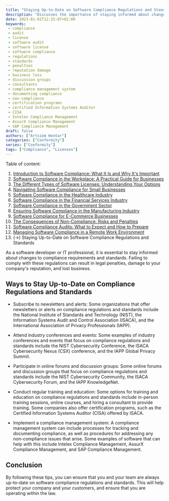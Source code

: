 ```yaml
---
title: "Staying Up-to-Date on Software Compliance Regulations and Standards"
description: "Discusses the importance of staying informed about changes to compliance requirements and offers tips on how to stay current"
date: 2023-01-01T12:25:07+02:00
keywords:
 - compliance
 - audit
 - license
 - software audit
 - software license
 - software compliance
 - regulations
 - standards
 - penalties
 - reputation damage
 - business loss
 - discussion groups
 - consultants
 - compliance management system
 - documenting compliance
 - non-compliance
 - certification programs
 - certified Information Systems Auditor 
 - CISA
 - Intelex Compliance Management
 - AssurX Compliance Management
 - SAP Compliance Management
draft: false
authors: ["Artsiom Hontar"]
categories: ["Conformity"]
series: ["Conformity"]
tags: ["Compliance", "Licenses"]
---
```


Table of content:
1. [Introduction to Software Compliance: What It Is and Why It's Important](learnings/conformity/introduction-to-software-compliance.md)
2. [Software Compliance in the Workplace: A Practical Guide for Businesses](learnings/conformity/software-compliance-practical-guide.md)
3. [The Different Types of Software Licenses: Understanding Your Options](learnings/conformity/different-types-of-software-licenses.md)
4. [Navigating Software Compliance for Small Businesses](learnings/conformity/software-compliance-for-small-business.md)
5. [Software Compliance in the Healthcare Industry](learnings/conformity/software-compliance-for-healthcare.md)
6. [Software Compliance in the Financial Services Industry](learnings/conformity/software-compliance-for-financial-services.md)
7. [Software Compliance in the Government Sector](learnings/conformity/software-compliance-for-government-sector.md)
8. [Ensuring Software Compliance in the Manufacturing Industry](learnings/conformity/software-compliance-for-manufacturing.md)
9. [Software Compliance for E-Commerce Businesses](learnings/conformity/software-compliance-for-e-commerce.md)
10. [The Consequences of Non-Compliance: Risks and Penalties](learnings/conformity/consequences-of-non-compliance.md)
11. [Software Compliance Audits: What to Expect and How to Prepare](learnings/conformity/software-compliance-audits.md)
12. [Managing Software Compliance in a Remote Work Environment](learnings/conformity/software-compliance-in-remote-work.md)
13. (->) Staying Up-to-Date on Software Compliance Regulations and Standards

As a software developer or IT professional, it is essential to stay informed about changes to compliance requirements and standards. Failing to comply with these regulations can result in legal penalties, damage to your company's reputation, and lost business. 


## Ways to Stay Up-to-Date on Compliance Regulations and Standards

- Subscribe to newsletters and alerts: Some organizations that offer newsletters or alerts on compliance regulations and standards include the National Institute of Standards and Technology (NIST), the Information Systems Audit and Control Association (ISACA), and the International Association of Privacy Professionals (IAPP).

- Attend industry conferences and events: Some examples of industry conferences and events that focus on compliance regulations and standards include the NIST Cybersecurity Conference, the ISACA Cybersecurity Nexus (CSX) conference, and the IAPP Global Privacy Summit.

- Participate in online forums and discussion groups: Some online forums and discussion groups that focus on compliance regulations and standards include the NIST Cybersecurity Community, the ISACA Cybersecurity Forum, and the IAPP KnowledgeNet.

- Conduct regular training and education: Some options for training and education on compliance regulations and standards include in-person training sessions, online courses, and hiring a consultant to provide training. Some companies also offer certification programs, such as the Certified Information Systems Auditor (CISA) offered by ISACA.

- Implement a compliance management system: A compliance management system can include processes for tracking and documenting compliance, as well as procedures for addressing any non-compliance issues that arise. Some examples of software that can help with this include Intelex Compliance Management, AssurX Compliance Management, and SAP Compliance Management.

## Conclusion
By following these tips, you can ensure that you and your team are always up-to-date on software compliance regulations and standards. This will help protect your company and your customers, and ensure that you are operating within the law.
